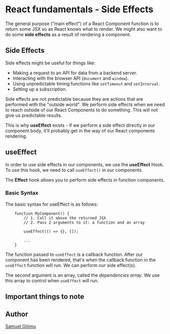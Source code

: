 # React fundamentals - Side Effects
The general purpose ("main effect") of a React Component function is to return some JSX so as React knows what to render.
We might also want to do some **side effects** as a result of rendering a component.

## Side Effects
Side effects might be useful for things like:

- Making a request to an API for data from a backend server.
- Interacting with the browser API (`document` and `window`).
- Using unpredictable timing functions like `setTimeout` and `setInterval`.
- Setting up a subscription.

Side effects are not predictable because they are actions that are performed with the "outside world". We perform side effects when we need to reach outside of our React Components to do something. This will not give us predictable results.

This is why **useEffect** exists - if we perform a side effect directly in our component body, it'll probably get in the way of our React components rendering.

## useEffect
In order to use side effects in our components, we use the **useEffect** Hook. To use this hook, we need to call `useEffect()` in our components.

The **Effect** hook allows you to perform side effects in function components.

### Basic Syntax
The basic syntax for useEffect is as follows: 

        function MyComponent() {
            // 1. Call it above the returned JSX
            // 2. Pass 2 arguments to it: a function and an array

            useEffect(() => {}, []);

            ...
        }

The function passed to `useEffect` is a callback function. After our component has been rendered, that's when the callback function in the `useEffect` function will run. We can perform our side effect(s).

The second argument is an array, called the *dependencies array*. We use this array to control when `useEffect` will run.

## Important things to note


## Author
[Samuel Gitimu](https://github.com/Samueelx)